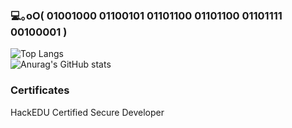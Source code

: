 ### 💻｡oO( 01001000 01100101 01101100 01101100 01101111 00100001 )

![Top Langs](https://github-readme-stats.vercel.app/api/top-langs/?username=H-Matzy&layout=compact)
<br />
![Anurag's GitHub stats](https://github-readme-stats.vercel.app/api?username=H-Matzy&show_icons=true&theme=slateorange)

### Certificates
HackEDU Certified Secure Developer

